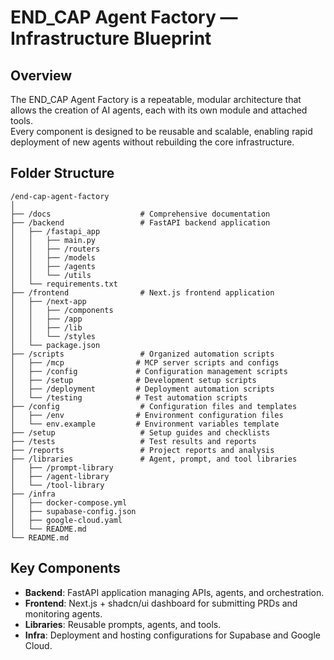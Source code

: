 # END_CAP Agent Factory — Infrastructure Blueprint

## Overview
The END_CAP Agent Factory is a repeatable, modular architecture that allows the creation of AI agents, each with its own module and attached tools.  
Every component is designed to be reusable and scalable, enabling rapid deployment of new agents without rebuilding the core infrastructure.

## Folder Structure
```
/end-cap-agent-factory
│
├── /docs                    # Comprehensive documentation
├── /backend                 # FastAPI backend application
│   ├── /fastapi_app
│   │   ├── main.py
│   │   ├── /routers
│   │   ├── /models
│   │   ├── /agents
│   │   └── /utils
│   └── requirements.txt
├── /frontend                # Next.js frontend application
│   ├── /next-app
│   │   ├── /components
│   │   ├── /app
│   │   ├── /lib
│   │   └── /styles
│   └── package.json
├── /scripts                 # Organized automation scripts
│   ├── /mcp                # MCP server scripts and configs
│   ├── /config             # Configuration management scripts
│   ├── /setup              # Development setup scripts
│   ├── /deployment         # Deployment automation scripts
│   └── /testing            # Test automation scripts
├── /config                  # Configuration files and templates
│   ├── /env                # Environment configuration files
│   └── env.example         # Environment variables template
├── /setup                   # Setup guides and checklists
├── /tests                   # Test results and reports
├── /reports                 # Project reports and analysis
├── /libraries               # Agent, prompt, and tool libraries
│   ├── /prompt-library
│   ├── /agent-library
│   └── /tool-library
├── /infra
│   ├── docker-compose.yml
│   ├── supabase-config.json
│   ├── google-cloud.yaml
│   └── README.md
└── README.md
```

## Key Components
- **Backend**: FastAPI application managing APIs, agents, and orchestration.
- **Frontend**: Next.js + shadcn/ui dashboard for submitting PRDs and monitoring agents.
- **Libraries**: Reusable prompts, agents, and tools.
- **Infra**: Deployment and hosting configurations for Supabase and Google Cloud.
